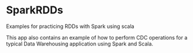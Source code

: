 # SparkRDDs
Examples for practicing RDDs with Spark using scala

This app also contains an example of how to perform CDC operations for a typical Data Warehousing application
using Spark and Scala.
